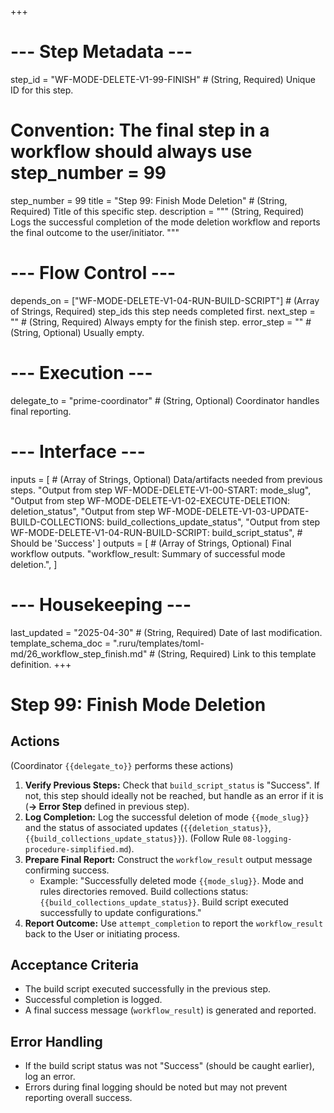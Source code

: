 +++
# --- Step Metadata ---
step_id = "WF-MODE-DELETE-V1-99-FINISH" # (String, Required) Unique ID for this step.
# Convention: The final step in a workflow should always use step_number = 99
step_number = 99
title = "Step 99: Finish Mode Deletion" # (String, Required) Title of this specific step.
description = """
(String, Required) Logs the successful completion of the mode deletion workflow
and reports the final outcome to the user/initiator.
"""

# --- Flow Control ---
depends_on = ["WF-MODE-DELETE-V1-04-RUN-BUILD-SCRIPT"] # (Array of Strings, Required) step_ids this step needs completed first.
next_step = "" # (String, Required) Always empty for the finish step.
error_step = "" # (String, Optional) Usually empty.

# --- Execution ---
delegate_to = "prime-coordinator" # (String, Optional) Coordinator handles final reporting.

# --- Interface ---
inputs = [ # (Array of Strings, Optional) Data/artifacts needed from previous steps.
    "Output from step WF-MODE-DELETE-V1-00-START: mode_slug",
    "Output from step WF-MODE-DELETE-V1-02-EXECUTE-DELETION: deletion_status",
    "Output from step WF-MODE-DELETE-V1-03-UPDATE-BUILD-COLLECTIONS: build_collections_update_status",
    "Output from step WF-MODE-DELETE-V1-04-RUN-BUILD-SCRIPT: build_script_status", # Should be 'Success'
]
outputs = [ # (Array of Strings, Optional) Final workflow outputs.
    "workflow_result: Summary of successful mode deletion.",
]

# --- Housekeeping ---
last_updated = "2025-04-30" # (String, Required) Date of last modification.
template_schema_doc = ".ruru/templates/toml-md/26_workflow_step_finish.md" # (String, Required) Link to this template definition.
+++

# Step 99: Finish Mode Deletion

## Actions

(Coordinator `{{delegate_to}}` performs these actions)

1.  **Verify Previous Steps:** Check that `build_script_status` is "Success". If not, this step should ideally not be reached, but handle as an error if it is (**-> Error Step** defined in previous step).
2.  **Log Completion:** Log the successful deletion of mode `{{mode_slug}}` and the status of associated updates (`{{deletion_status}}`, `{{build_collections_update_status}}`). (Follow Rule `08-logging-procedure-simplified.md`).
3.  **Prepare Final Report:** Construct the `workflow_result` output message confirming success.
    *   Example: "Successfully deleted mode `{{mode_slug}}`. Mode and rules directories removed. Build collections status: `{{build_collections_update_status}}`. Build script executed successfully to update configurations."
4.  **Report Outcome:** Use `attempt_completion` to report the `workflow_result` back to the User or initiating process.

## Acceptance Criteria

*   The build script executed successfully in the previous step.
*   Successful completion is logged.
*   A final success message (`workflow_result`) is generated and reported.

## Error Handling

*   If the build script status was not "Success" (should be caught earlier), log an error.
*   Errors during final logging should be noted but may not prevent reporting overall success.